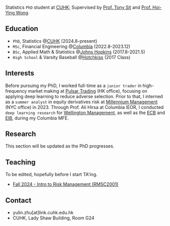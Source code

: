 Statistics `PhD` student at [CUHK](https://www.sta.cuhk.edu.hk/peoples/zhu-yulin/); Supervised by [Prof. Tony Sit](https://www.sta.cuhk.edu.hk/peoples/tonysit/) and [Prof. Hoi-Ying Wong](https://www.sta.cuhk.edu.hk/peoples/hywong/). 

## Education 
- `PhD`, Statistics @[CUHK](https://www.cuhk.edu.hk/english/index.html) (2024.8-present)
- `MSc`, Financial Engineering @[Columbia](https://www.columbia.edu) (2022.8-2023.12)
- `BSc`, Applied Math & Statistics @[Johns Hopkins](https://www.jhu.edu) (2017.8-2021.5)
- `High School` & Varsity Baseball @[Hotchkiss](https://www.hotchkiss.org/) (2017 Class)

## Interests
Before pursuing my PhD, I worked full-time as a `junior trader` in high-frequency market making at [Pulsar Trading](https://www.pulsar.com) (HK office), focusing on applying deep learning to reduce adverse selection. Prior to that, I interned as a `summer analyst` in equity derivatives risk at [Millennium Management](https://www.mlp.com) (NYC office) in 2023. Through Prof. Ali Hirsa at Columbia IEOR, I conducted `deep learning research` for [Wellington Management](https://www.wellington.com/en), as well as the [ECB](https://www.ecb.europa.eu/home/html/index.en.html) and [EIB](https://www.eib.org/en/index), during my Columbia MFE.

## Research 
This section will be updated as the PhD progresses. 

## Teaching
To be edited, hopefully before I start TA'ing. 
- [Fall 2024 - Intro to Risk Management (RMSC2001)](course_1/dummy_page.md)

## Contact
- yulin.zhu[at]link.cuhk.edu.hk
- CUHK, Lady Shaw Building, Room G24


